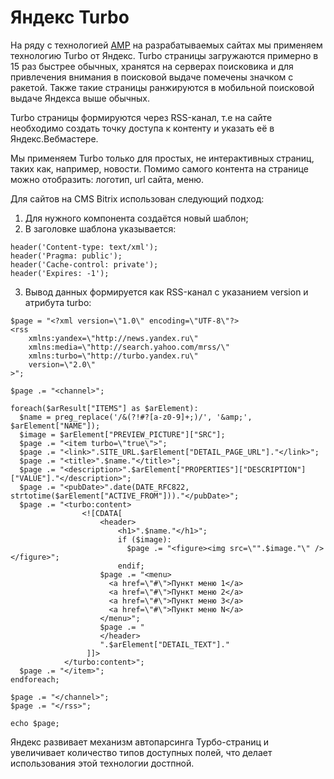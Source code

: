 # Яндекс Turbo

На ряду с технологией [AMP](https://github.com/tlweb/playbook/blob/master/amp.md) на разрабатываемых сайтах мы применяем технологию Turbo от Яндекс.
Turbo страницы загружаются примерно в 15 раз быстрее обычных, хранятся на серверах поисковика и для привлечения внимания в поисковой выдаче помечены значком с ракетой.
Также такие страницы ранжируются в мобильной поисковой выдаче Яндекса выше обычных.

Turbo страницы формируются через RSS-канал, т.е на сайте необходимо создать точку доступа к контенту и указать её в Яндекс.Вебмастере.

Мы применяем Turbo только для простых, не интерактивных страниц, таких как, например, новости. Помимо самого контента на странице можно отобразить: логотип, url сайта, меню.

Для сайтов на CMS Bitrix использован следующий подход:
1. Для нужного компонента создаётся новый шаблон;
2. В заголовке шаблона указывается:
```
header('Content-type: text/xml');
header('Pragma: public');
header('Cache-control: private');
header('Expires: -1');
```
3. Вывод данных формируется как RSS-канал с указанием version и атрибута turbo:
```
$page = "<?xml version=\"1.0\" encoding=\"UTF-8\"?>
<rss
    xmlns:yandex=\"http://news.yandex.ru\"
    xmlns:media=\"http://search.yahoo.com/mrss/\"
    xmlns:turbo=\"http://turbo.yandex.ru\"
    version=\"2.0\"
>";

$page .= "<channel>";

foreach($arResult["ITEMS"] as $arElement):
  $name = preg_replace('/&(?!#?[a-z0-9]+;)/', '&amp;', $arElement["NAME"]);
  $image = $arElement["PREVIEW_PICTURE"]["SRC"];
  $page .= "<item turbo=\"true\">";
  $page .= "<link>".SITE_URL.$arElement["DETAIL_PAGE_URL"]."</link>";
  $page .= "<title>".$name."</title>";
  $page .= "<description>".$arElement["PROPERTIES"]["DESCRIPTION"]["VALUE"]."</description>";
  $page .= "<pubDate>".date(DATE_RFC822, strtotime($arElement["ACTIVE_FROM"]))."</pubDate>";
  $page .= "<turbo:content>
                <![CDATA[
                    <header>
                        <h1>".$name."</h1>";
                        if ($image):
                          $page .= "<figure><img src=\"".$image."\" /></figure>";
                        endif;
                    $page .= "<menu>
                      <a href=\"#\">Пункт меню 1</a>
                      <a href=\"#\">Пункт меню 2</a>
                      <a href=\"#\">Пункт меню 3</a>
                      <a href=\"#\">Пункт меню N</a>
                    </menu>";
                    $page .= "
                    </header>
                    ".$arElement["DETAIL_TEXT"]."
                 ]]>
            </turbo:content>";
  $page .= "</item>";
endforeach;

$page .= "</channel>";
$page .= "</rss>";

echo $page;
```

Яндекс развивает механизм автопарсинга Турбо-страниц и увеличивает количество типов доступных полей, что делает использования этой технологии достпной.  